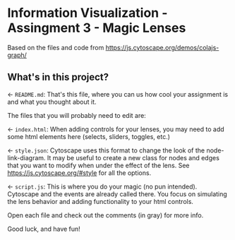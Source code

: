 # Information Visualization - Assingment 3 - Magic Lenses

Based on the files and code from https://js.cytoscape.org/demos/colajs-graph/


## What's in this project?

← `README.md`: That's this file, where you can us how cool your assignment is and what you thought about it.

The files that you will probably need to edit are: 

← `index.html`: When adding controls for your lenses, you may need to add some html elements here 
(selects, sliders, toggles, etc.)

← `style.json`: Cytoscape uses this format to change the look of the node-link-diagram. 
It may be useful to create a new class for nodes and edges that you want to modify when under the effect of the lens. 
See https://js.cytoscape.org/#style for all the options. 

← `script.js`: This is where you do your magic (no pun intended). 
Cytoscape and the events are already called there. 
You focus on simulating the lens behavior and adding functionality to your html controls.

Open each file and check out the comments (in gray) for more info.

Good luck, and have fun!
